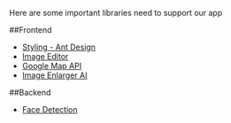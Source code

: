 Here are some important libraries need to support our app

##Frontend

* [Styling - Ant Design](https://ant.design/)
* [Image Editor](https://github.com/nhn/tui.image-editor)
* [Google Map API](https://github.com/google-map-react/google-map-react)
* [Image Enlarger AI](https://github.com/HighCWu/waifu2x-tfjs)

##Backend

* [Face Detection](https://github.com/justadudewhohacks/face-api.js)
